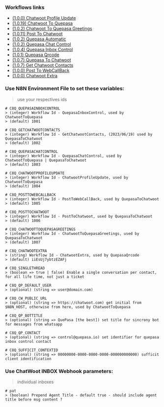 ### Workflows links

* [(1.0.0) Chatwoot Profile Update](https://raw.githubusercontent.com/nocodeleaks/quepasa/main/extra/n8n%2Bchatwoot/ChatwootProfileUpdate.json)
* [(1.0.19) Chatwoot To Quepasa](https://raw.githubusercontent.com/nocodeleaks/quepasa/main/extra/n8n%2Bchatwoot/ChatwootToQuepasa.json)
* [(1.0.2) Chatwoot To Quepasa Greetings](https://raw.githubusercontent.com/nocodeleaks/quepasa/main/extra/n8n%2Bchatwoot/ChatwootToQuepasaGreetings.json)
* [(1.0.11) Post To Chatwoot](https://raw.githubusercontent.com/nocodeleaks/quepasa/main/extra/n8n%2Bchatwoot/PostToChatwoot.json)
* [(1.0.2) Quepasa Automatic](https://raw.githubusercontent.com/nocodeleaks/quepasa/main/extra/n8n%2Bchatwoot/QuepasaAutomatic.json)
* [(1.0.2) Quepasa Chat Control](https://raw.githubusercontent.com/nocodeleaks/quepasa/main/extra/n8n%2Bchatwoot/QuepasaChatControl.json)
* [(1.0.4) Quepasa Inbox Control](https://raw.githubusercontent.com/nocodeleaks/quepasa/main/extra/n8n%2Bchatwoot/QuepasaInboxControl.json)
* [(1.0.1) Quepasa Qrcode](https://raw.githubusercontent.com/nocodeleaks/quepasa/main/extra/n8n%2Bchatwoot/QuepasaQrcode.json)
* [(1.0.7) Quepasa To Chatwoot](https://raw.githubusercontent.com/nocodeleaks/quepasa/main/extra/n8n%2Bchatwoot/QuepasaToChatwoot.json)
* [(1.0.7) Get Chatwoot Contacts](https://raw.githubusercontent.com/nocodeleaks/quepasa/main/extra/n8n%2Bchatwoot/GetChatwootContacts.json)
* [(1.0.0) Post To WebCallBack](https://raw.githubusercontent.com/nocodeleaks/quepasa/main/extra/n8n%2Bchatwoot/PostToWebCallBack.json)
* [(1.0.0) Chatwoot Extra](https://raw.githubusercontent.com/nocodeleaks/quepasa/main/extra/n8n%2Bchatwoot/ChatwootExtra.json)

### Use N8N Environment File to set these variables:
> use your respectives ids

	# C8Q_QUEPASAINBOXCONTROL
	> (integer) Workflow Id - QuepasaInboxControl, used by ChatwootToQuepasa
	> (default) 1001

	# C8Q_GETCHATWOOTCONTACTS
	> (integer) Workflow Id - GetChatwootContacts, (2023/06/19) used by QuepasaToChatwoot
	> (default) 1002
		
	# C8Q_QUEPASACHATCONTROL
	> (integer) Workflow Id - QuepasaChatControl, used by ChatwootToQuepasa | QuepasaToChatwoot
	> (default) 1003
	
	# C8Q_CHATWOOTPROFILEUPDATE
	> (integer) Workflow Id - ChatwootProfileUpdate, used by ChatwootToQuepasa
	> (default) 1004
	
	# C8Q_POSTTOWEBCALLBACK
	> (integer) Workflow Id - PostToWebCallBack, used by QuepasaToChatwoot
	> (default) 1005
	
	# C8Q_POSTTOCHATWOOT
	> (integer) Workflow Id - PostToChatwoot, used by QuepasaToChatwoot
	> (default) 1006
	
	# C8Q_CHATWOOTTOQUEPASAGREETINGS
	> (integer) Workflow Id - ChatwootToQuepasaGreetings, used by QuepasaToChatwoot
	> (default) 1007
	
	# C8Q_CHATWOOTEXTRA
	> (string) Workflow Id - ChatwootExtra, used by QuepasaQrcode
	> (default) iiEsUj7ybtzEZAFj
	
	# C8Q_SINGLETHREAD
	> (boolean => true | false) Enable a single conversation per contact, for all life time, not just a ticket
	
	# C8Q_QP_DEFAULT_USER
	> (optional) (string => user@domain.com)

	# C8Q_CW_PUBLIC_URL
	> (optional) (string => https://chatwoot.com) get initial from $N8N_HOST, otherwise from here, used by ChatwootToQuepasa

	# C8Q_QP_BOTTITLE
	> (optional) (string => QuePasa [the best]) set title for sincrony bot for messages from whatsapp

	# C8Q_QP_CONTACT
	> (optional) (string => control@quepasa.io) set identifier for quepasa inbox control contact
	
	# C8Q_SUFFICIT_CONTEXTID
	> (optional) (string => 00000000-0000-0000-0000-000000000000) sufficit client identification

### Use ChatWoot INBOX Webhook parameters:
> individual inboxes

	# pat
	> (boolean) Prepend Agent Title - default true - should include agent title before msg content ?